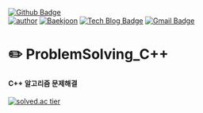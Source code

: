 [![Github Badge](http://img.shields.io/badge/-Github-black?style=for-the-badge&logo=github&link=https://github.com/hsh0321)](https://github.com/hsh0321)	
[![author](https://img.shields.io/badge/HSH-BLOG-red.svg?style=for-the-badge)](https://hsh0321.github.io/)
[![Baekjoon](https://img.shields.io/badge/HSH-BAEKJOON-blue.svg?style=for-the-badge)](https://www.acmicpc.net/user/ppko1233)
[![Tech Blog Badge](http://img.shields.io/badge/-instagram-black?style=for-the-badge&logo=instagram&link=https://www.instagram.com/_h_sh__/)](https://www.instagram.com/_h_sh__/)
[![Gmail Badge](https://img.shields.io/badge/Gmail-d14836?style=for-the-badge&logo=Gmail&logoColor=white&link=mailto:ppko1233@gmail.com)](mailto:ppko1233@gmail.com)

# ✏️ ProblemSolving_C++
#### C++ 알고리즘 문제해결

[![solved.ac tier](http://mazassumnida.wtf/api/generate_badge?boj=ppko1233)](https://solved.ac/ppko1233)
